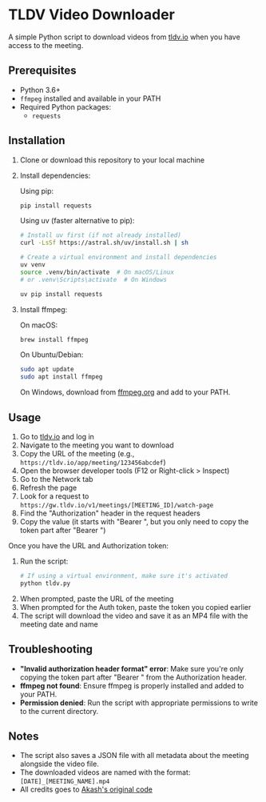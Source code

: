 # TLDV Video Downloader

A simple Python script to download videos from [tldv.io](https://tldv.io/) when you have access to the meeting.

## Prerequisites

- Python 3.6+
- `ffmpeg` installed and available in your PATH
- Required Python packages:
  - `requests`

## Installation

1. Clone or download this repository to your local machine

2. Install dependencies:

   Using pip:

   ```bash
   pip install requests
   ```

   Using uv (faster alternative to pip):

   ```bash
   # Install uv first (if not already installed)
   curl -LsSf https://astral.sh/uv/install.sh | sh

   # Create a virtual environment and install dependencies
   uv venv
   source .venv/bin/activate  # On macOS/Linux
   # or .venv\Scripts\activate  # On Windows

   uv pip install requests
   ```

3. Install ffmpeg:

   On macOS:

   ```bash
   brew install ffmpeg
   ```

   On Ubuntu/Debian:

   ```bash
   sudo apt update
   sudo apt install ffmpeg
   ```

   On Windows, download from [ffmpeg.org](https://ffmpeg.org/download.html) and add to your PATH.

## Usage

1. Go to [tldv.io](https://tldv.io/) and log in
2. Navigate to the meeting you want to download
3. Copy the URL of the meeting (e.g., `https://tldv.io/app/meeting/123456abcdef`)
4. Open the browser developer tools (F12 or Right-click > Inspect)
5. Go to the Network tab
6. Refresh the page
7. Look for a request to `https://gw.tldv.io/v1/meetings/[MEETING_ID]/watch-page`
8. Find the "Authorization" header in the request headers
9. Copy the value (it starts with "Bearer ", but you only need to copy the token part after "Bearer ")

Once you have the URL and Authorization token:

1. Run the script:
   ```bash
   # If using a virtual environment, make sure it's activated
   python tldv.py
   ```
2. When prompted, paste the URL of the meeting
3. When prompted for the Auth token, paste the token you copied earlier
4. The script will download the video and save it as an MP4 file with the meeting date and name

## Troubleshooting

- **"Invalid authorization header format" error**: Make sure you're only copying the token part after "Bearer " from the Authorization header.
- **ffmpeg not found**: Ensure ffmpeg is properly installed and added to your PATH.
- **Permission denied**: Run the script with appropriate permissions to write to the current directory.

## Notes

- The script also saves a JSON file with all metadata about the meeting alongside the video file.
- The downloaded videos are named with the format: `[DATE]_[MEETING_NAME].mp4`
- All credits goes to [Akash's original code](https://gist.github.com/akash-gajjar/24fc183f6b25c74750606606f2319d01)
